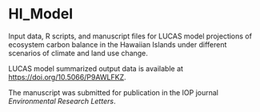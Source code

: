 # HI_Model

Input data, R scripts, and manuscript files for LUCAS model projections of ecosystem carbon balance in the Hawaiian Islands under different scenarios of climate and land use change. 

LUCAS model summarized output data is available at https://doi.org/10.5066/P9AWLFKZ.
 

The manuscript was submitted for publication in the IOP journal *Environmental Research Letters*.  